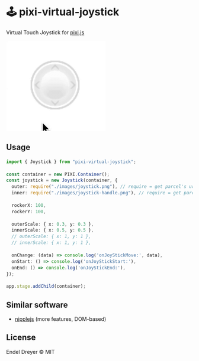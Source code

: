 # 🕹 pixi-virtual-joystick

Virtual Touch Joystick for [pixi.js](https://github.com/pixijs/pixi.js)

<img src="screenshot.gif?raw=1" />

## Usage

```typescript
import { Joystick } from "pixi-virtual-joystick";

const container = new PIXI.Container();
const joystick = new Joystick(container, {
  outer: require("./images/joystick.png"), // require = get parcel's url
  inner: require("./images/joystick-handle.png"), // require = get parcel's url

  rockerX: 100,
  rockerY: 100,

  outerScale: { x: 0.3, y: 0.3 },
  innerScale: { x: 0.5, y: 0.5 },
  // outerScale: { x: 1, y: 1 },
  // innerScale: { x: 1, y: 1 },

  onChange: (data) => console.log('onJoyStickMove:', data),
  onStart: () => console.log('onJoyStickStart:'),
  onEnd: () => console.log('onJoyStickEnd:'),
});

app.stage.addChild(container);
```

## Similar software

- [nipplejs](https://github.com/yoannmoinet/nipplejs/) (more features, DOM-based)

## License

Endel Dreyer © MIT
